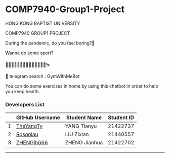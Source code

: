 # COMP7940-Group1-Project
HONG KONG BAPTIST UNIVERSITY

COMP7940 GROUP1 PROJECT



During the pandemic, do you feel boring?🥱 

Wanna do some sport?

💃🕺🥊🏋️‍♀️🤸🧘🚴🚣‍♀️🏄‍♂️🏊‍♀️⛷

🤖️ telegram search : GymWithMeBot

You can do some exercises in home by using this chatbot in order to help you keep health. 

### Developers List

|      | GitHub Username                                              | Student Name  | Student ID |
| ---- | ------------------------------------------------------------ | ------------- | ---------- |
| 1    | [TheYangTy](https://github.com/TheYangTy)                    | YANG Tianyu   | 21422737   |
| 2    | [Rosonlau](https://github.com/Rosonlau/COMP7940-Group1-Project) | LIU Zixian    | 21440557   |
| 3    | [ZHENGjh666](https://github.com/ZHENGjh666)                  | ZHENG Jianhua | 21422702   |





********

